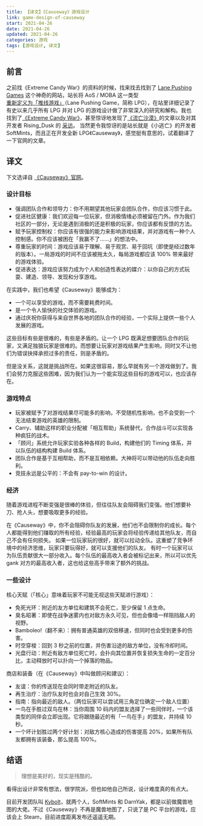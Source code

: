 ```yaml
---
title: 【译文】《Causeway》游戏设计
link: game-design-of-causeway
start: 2021-04-26
date: 2021-04-26
updated: 2021-04-26
categories: 游戏
tags: [游戏设计, 译文]
---
```


## 前言

之前找《Extreme Candy War》的资料的时候，找来找去找到了 [Lane Pushing Games](https://lanepushinggames.com) 这个神奇的网站，站长将 AoS / MOBA 这一类型 [重新定义为「推线游戏」](https://lanepushinggames.com/article/the-lane-pushing-name)（Lane Pushing Game，简称 LPG），在站里详细记录了有史以来几乎所有 LPG 并对 LPG 的游戏设计做了非常深入的研究和解构。我也找到了[《Extreme Candy War》](https://lanepushinggames.com/article/extreme-candy-war)，甚至惊讶地发现了[《流亡沙漠》](https://lanepushinggames.com/article/desert-of-exile)的文章以及对其开发者 Rising_Dusk 的 [采访](https://lanepushinggames.com/article/risingdusk)。
当然更令我惊讶的是站长就是《小逃亡》的开发者 SoftMints，而且正在开发全新 LPG《Causeway》，感觉挺有意思的，试着翻译了一下官网的文章。

<!-- more -->

## 译文

下文选译自 [《Causeway》官网](https://playcauseway.com/)。

### 设计目标

- 强调团队合作和领导力：你不用期望其他玩家会团队合作，你应该习惯于此。
- 促进社区健康：我们欢迎每一位玩家，但消极情绪必须被留在门外。作为我们社区的一部分，无论是遇到消极的还是积极的玩家，你应该都有反馈的方法。
- 赋予玩家控制权：你应该有很强的能力来影响游戏结果，并对游戏有一种个人控制感。你不应该被困在「我赢不了……」的想法中。
- 尊重玩家的时间：游戏应该易于理解、易于观赏、易于回坑（即使是经过数年的版本）。一局游戏的时间不应该被拖太久，每局游戏都应该 100% 带来最好的游戏体验。
- 促进表达：游戏应该努力成为个人和创造性表达的媒介：以你自己的方式玩耍、建造、领导、发现和分享游戏。

在实践中，我们也希望《Causeway》能够成为：

- 一个可以享受的游戏，而不需要耗费时间。
- 是一个令人愉快的社交体验的游戏。
- 通过庆祝你获得与来自世界各地的团队合作的经验，一个实际上提供一些个人发展的游戏。

这些目标有些是很难的，有些是矛盾的。让一个 LPG 既满足想要团队合作的玩家，又满足独狼玩家是很难的。而想要让玩家对游戏结果产生影响，同时又不让他们为错误抉择承担过多的责任，则是矛盾的。

但是没关系，这就是挑战所在。如果这很容易，那么早就有另一个游戏做到了。我们会努力克服这些困难，因为我们认为一个能实现这些目标的游戏可以，也应该存在。

### 游戏特点

- 玩家被赋予了对游戏结果尽可能多的影响，不受随机性影响，也不会受到一个无法结束游戏的英雄的限制。
- Carry、辅助这样的职业分配被「相互帮助」系统替代，合作战斗可以实现各种疯狂的战术。
- 「顾问」系统允许玩家实验各种各样的 Build，构建他们的 Timing 体系，并以队伍的结构构建 Build 体系。
- 团队合作是基于互相帮助，而不是互相依赖。大神将可以带动他的队伍走向胜利。
- 竞技永远是公平的：不会有 pay-to-win 的设计。

### 经济

随着游戏进程不断变强是很棒的体验，但往往队友会阻碍我们变强。他们想要补刀、抢人头，想要吸取更多的经验。

在《Causeway》中，你不会阻碍你队友的发展，他们也不会限制你的成长。每个人都能得到他们赚取的所有经验，经验最高的玩家会将经验传递给其他队友，而自己不会有任何损失。
如果一位玩家玩的很好，就可以拉动全队。这重塑了竞争环境中的经济思维，玩家只要玩得好，就可以支援他们的队友。
有时一个玩家可以为队伍贡献很大一部分收入。每个队伍的最高收入者会被标记出来，所以可以优先 gank 对方的最高收入者，这也给这些高手带来了额外的挑战。

### 一些设计

核心天赋（「核心」意味着玩家不可能无视这些天赋进行游戏）：

- 免死光环：附近的友方单位和建筑不会死亡，至少保留 1 点生命。
- 臭名昭著：即使在战争迷雾内也对敌方永久可见，但也会像墙一样阻挡敌人的视野。
- Bamboleo!（翻不来）：拥有普通英雄的双倍移速，但同时也会受到更多的伤害。
- 时空穿梭：回到 3 秒之前的位置，并伤害沿途的敌方单位，没有冷却时间。
- 光盘行动：附近有敌方单位死亡时，会扑向其位置并恢复损失生命的一定百分比，主动释放时可以扑向一个掉落的物品。

商店和装备（在《Causeway》中叫做顾问和建议）：

- 友谊：你的传送现在会同时带走附近的队友。
- 再生治疗：治疗队友时也会对自己生效 30%。
- 指南：指向最近的敌人。（两位玩家可以尝试用三角定位确定一个敌人位置）
- 一鸟在手胜过双鸟在林：当你周围 10 码内的盟友选择了一些同伴时，一个该类型的同伴会立即出现。它将跟随最近的有「一鸟在手」的盟友，并持续 10 秒。
- 一个坏计划胜过两个好计划：对敌方核心造成的伤害提高 20%，如果所有队友都拥有该装备，那么提高 100%。

## 结语

> 理想是美好的，现实是残酷的。

看得出设计非常有想法，很学院派，但也如他自己所说，设计难度真的有点大。

目前开发团队叫 [Kybolt](https://kybolt.com/)，就两个人，SoftMints 和 DarnYak，都是以前做魔兽地图的大佬。不过《Causeway》不再是魔兽地图了，只说了是 PC 平台的游戏，应该会上 Steam，目前进度距离发布还遥遥无期。
